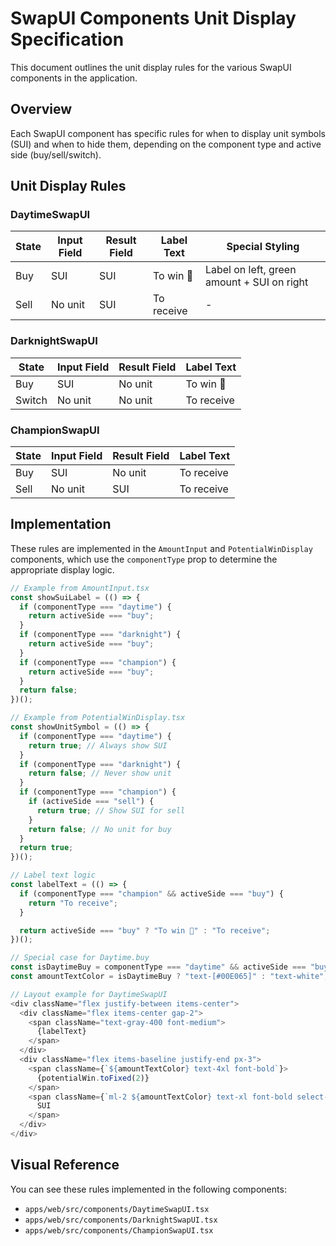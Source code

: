 # SwapUI Components Unit Display Specification

This document outlines the unit display rules for the various SwapUI components in the application.

## Overview

Each SwapUI component has specific rules for when to display unit symbols (SUI) and when to hide them, depending on the component type and active side (buy/sell/switch).

## Unit Display Rules

### DaytimeSwapUI

| State | Input Field | Result Field | Label Text | Special Styling                                  |
|-------|-------------|--------------|------------|-------------------------------------------------|
| Buy   | SUI         | SUI          | To win 🌻  | Label on left, green amount + SUI on right      |
| Sell  | No unit     | SUI          | To receive | -                                               |

### DarknightSwapUI

| State  | Input Field | Result Field | Label Text |
|--------|-------------|--------------|------------|
| Buy    | SUI         | No unit      | To win 🌻  |
| Switch | No unit     | No unit      | To receive |

### ChampionSwapUI

| State | Input Field | Result Field | Label Text |
|-------|-------------|--------------|------------|
| Buy   | SUI         | No unit      | To receive |
| Sell  | No unit     | SUI          | To receive |

## Implementation

These rules are implemented in the `AmountInput` and `PotentialWinDisplay` components, which use the `componentType` prop to determine the appropriate display logic.

```typescript
// Example from AmountInput.tsx
const showSuiLabel = (() => {
  if (componentType === "daytime") {
    return activeSide === "buy";
  }
  if (componentType === "darknight") {
    return activeSide === "buy";
  }
  if (componentType === "champion") {
    return activeSide === "buy";
  }
  return false;
})();

// Example from PotentialWinDisplay.tsx
const showUnitSymbol = (() => {
  if (componentType === "daytime") {
    return true; // Always show SUI
  }
  if (componentType === "darknight") {
    return false; // Never show unit
  }
  if (componentType === "champion") {
    if (activeSide === "sell") {
      return true; // Show SUI for sell
    }
    return false; // No unit for buy
  }
  return true;
})();

// Label text logic
const labelText = (() => {
  if (componentType === "champion" && activeSide === "buy") {
    return "To receive";
  }

  return activeSide === "buy" ? "To win 🌻" : "To receive";
})();

// Special case for Daytime.buy
const isDaytimeBuy = componentType === "daytime" && activeSide === "buy";
const amountTextColor = isDaytimeBuy ? "text-[#00E065]" : "text-white";

// Layout example for DaytimeSwapUI
<div className="flex justify-between items-center">
  <div className="flex items-center gap-2">
    <span className="text-gray-400 font-medium">
      {labelText}
    </span>
  </div>
  <div className="flex items-baseline justify-end px-3">
    <span className={`${amountTextColor} text-4xl font-bold`}>
      {potentialWin.toFixed(2)}
    </span>
    <span className={`ml-2 ${amountTextColor} text-xl font-bold select-none`}>
      SUI
    </span>
  </div>
</div>
```

## Visual Reference

You can see these rules implemented in the following components:

- `apps/web/src/components/DaytimeSwapUI.tsx`
- `apps/web/src/components/DarknightSwapUI.tsx`
- `apps/web/src/components/ChampionSwapUI.tsx`
